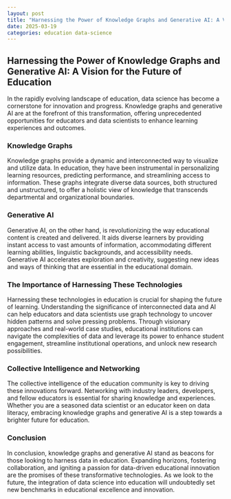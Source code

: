 ```yaml
---
layout: post
title: "Harnessing the Power of Knowledge Graphs and Generative AI: A Vision for the Future of Education"
date: 2025-03-19
categories: education data-science
---
```

## Harnessing the Power of Knowledge Graphs and Generative AI: A Vision for the Future of Education
In the rapidly evolving landscape of education, data science has become a cornerstone for innovation and progress. Knowledge graphs and generative AI are at the forefront of this transformation, offering unprecedented opportunities for educators and data scientists to enhance learning experiences and outcomes.
### Knowledge Graphs
Knowledge graphs provide a dynamic and interconnected way to visualize and utilize data. In education, they have been instrumental in personalizing learning resources, predicting performance, and streamlining access to information. These graphs integrate diverse data sources, both structured and unstructured, to offer a holistic view of knowledge that transcends departmental and organizational boundaries.
### Generative AI
Generative AI, on the other hand, is revolutionizing the way educational content is created and delivered. It aids diverse learners by providing instant access to vast amounts of information, accommodating different learning abilities, linguistic backgrounds, and accessibility needs. Generative AI accelerates exploration and creativity, suggesting new ideas and ways of thinking that are essential in the educational domain.
### The Importance of Harnessing These Technologies
Harnessing these technologies in education is crucial for shaping the future of learning. Understanding the significance of interconnected data and AI can help educators and data scientists use graph technology to uncover hidden patterns and solve pressing problems. Through visionary approaches and real-world case studies, educational institutions can navigate the complexities of data and leverage its power to enhance student engagement, streamline institutional operations, and unlock new research possibilities.
### Collective Intelligence and Networking
The collective intelligence of the education community is key to driving these innovations forward. Networking with industry leaders, developers, and fellow educators is essential for sharing knowledge and experiences. Whether you are a seasoned data scientist or an educator keen on data literacy, embracing knowledge graphs and generative AI is a step towards a brighter future for education.
### Conclusion
In conclusion, knowledge graphs and generative AI stand as beacons for those looking to harness data in education. Expanding horizons, fostering collaboration, and igniting a passion for data-driven educational innovation are the promises of these transformative technologies. As we look to the future, the integration of data science into education will undoubtedly set new benchmarks in educational excellence and innovation.
